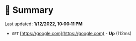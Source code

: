 # 📖 Summary
Last updated: **1/12/2022, 10:00:11 PM**

- `GET` [https://google.com](https://google.com) - **Up** (112ms)
